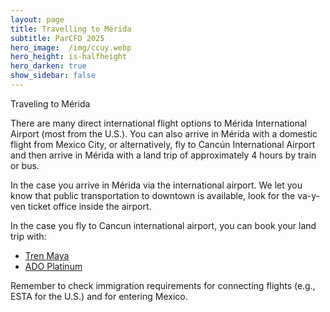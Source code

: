 ```yaml
---
layout: page
title: Travelling to Mérida
subtitle: ParCFD 2025
hero_image:  /img/ccuy.webp
hero_height: is-halfheight
hero_darken: true
show_sidebar: false
---
```

Traveling to Mérida

There are many direct international flight options to Mérida International Airport (most from the U.S.). You can also arrive in Mérida with a domestic flight from Mexico City, or alternatively, fly to Cancún International Airport and then arrive in Mérida with a land trip of approximately 4 hours by train or bus.

In the case you arrive in Mérida via the international airport. We let you know that public transportation to downtown is available, look for the va-y-ven ticket office inside the airport.

In the case you fly to Cancun international airport, you can book your land trip with:

- [Tren Maya](https://reservas.ventaboletostrenmaya.com.mx/)
- [ADO Platinum](https://www.ado.com.mx/)

Remember to check immigration requirements for connecting flights (e.g., ESTA for the U.S.) and for entering Mexico.
